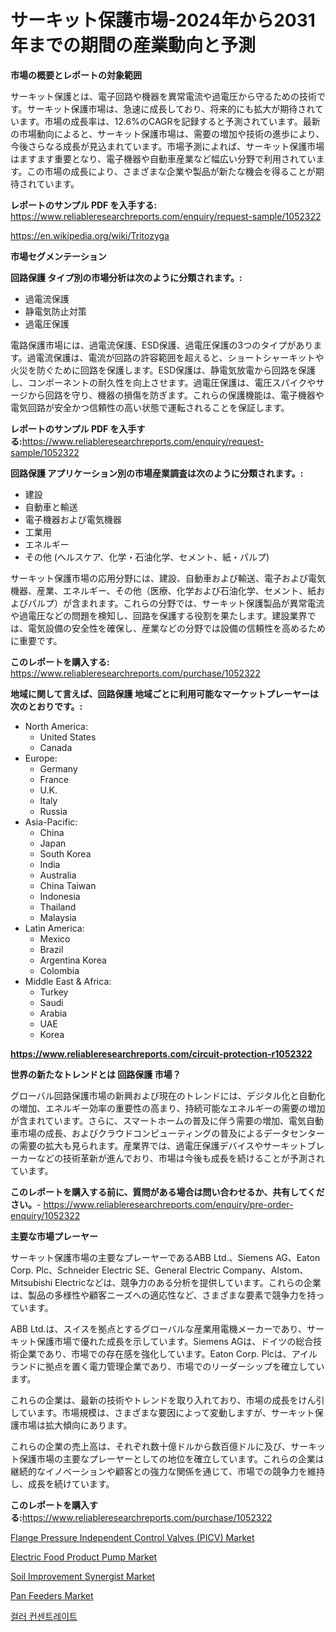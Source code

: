 <p><h1>サーキット保護市場-2024年から2031年までの期間の産業動向と予測</h1></p><p><strong>市場の概要とレポートの対象範囲</strong></p>
<p><p>サーキット保護とは、電子回路や機器を異常電流や過電圧から守るための技術です。サーキット保護市場は、急速に成長しており、将来的にも拡大が期待されています。市場の成長率は、12.6%のCAGRを記録すると予測されています。最新の市場動向によると、サーキット保護市場は、需要の増加や技術の進歩により、今後さらなる成長が見込まれています。市場予測によれば、サーキット保護市場はますます重要となり、電子機器や自動車産業など幅広い分野で利用されています。この市場の成長により、さまざまな企業や製品が新たな機会を得ることが期待されています。</p></p>
<p><strong>レポートのサンプル PDF を入手する:</strong> <a href="https://www.reliableresearchreports.com/enquiry/request-sample/1052322">https://www.reliableresearchreports.com/enquiry/request-sample/1052322</a></p>
<p><a href="https://en.wikipedia.org/wiki/Tritozyga">https://en.wikipedia.org/wiki/Tritozyga</a></p>
<p><strong>市場セグメンテーション</strong></p>
<p><strong>回路保護 タイプ別の市場分析は次のように分類されます。:</strong></p>
<p><ul><li>過電流保護</li><li>静電気防止対策</li><li>過電圧保護</li></ul></p>
<p><p>電路保護市場には、過電流保護、ESD保護、過電圧保護の3つのタイプがあります。過電流保護は、電流が回路の許容範囲を超えると、ショートシャーキットや火災を防ぐために回路を保護します。ESD保護は、静電気放電から回路を保護し、コンポーネントの耐久性を向上させます。過電圧保護は、電圧スパイクやサージから回路を守り、機器の損傷を防ぎます。これらの保護機能は、電子機器や電気回路が安全かつ信頼性の高い状態で運転されることを保証します。</p></p>
<p><strong>レポートのサンプル PDF を入手する:</strong><a href="https://www.reliableresearchreports.com/enquiry/request-sample/1052322">https://www.reliableresearchreports.com/enquiry/request-sample/1052322</a></p>
<p><strong> 回路保護 アプリケーション別の市場産業調査は次のように分類されます。:</strong></p>
<p><ul><li>建設</li><li>自動車と輸送</li><li>電子機器および電気機器</li><li>工業用</li><li>エネルギー</li><li>その他 (ヘルスケア、化学・石油化学、セメント、紙・パルプ)</li></ul></p>
<p><p>サーキット保護市場の応用分野には、建設、自動車および輸送、電子および電気機器、産業、エネルギー、その他（医療、化学および石油化学、セメント、紙およびパルプ）が含まれます。これらの分野では、サーキット保護製品が異常電流や過電圧などの問題を検知し、回路を保護する役割を果たします。建設業界では、電気設備の安全性を確保し、産業などの分野では設備の信頼性を高めるために重要です。</p></p>
<p><strong>このレポートを購入する:</strong> <a href="https://www.reliableresearchreports.com/purchase/1052322">https://www.reliableresearchreports.com/purchase/1052322</a></p>
<p><strong>地域に関して言えば、回路保護 地域ごとに利用可能なマーケットプレーヤーは次のとおりです。:</strong></p>
<p><ul>
    <li>
        North America:
        <ul>
            <li>United States</li>
            <li>Canada</li>
        </ul>
    </li>
    <li>
        Europe:
        <ul>
            <li>Germany</li>
            <li>France</li>
            <li>U.K.</li>
            <li>Italy</li>
            <li>Russia</li>
        </ul>
    </li>
    <li>
        Asia-Pacific:
        <ul>
            <li>China</li>
            <li>Japan</li>
            <li>South Korea</li>
            <li>India</li>
            <li>Australia</li>
            <li>China Taiwan</li>
            <li>Indonesia</li>
            <li>Thailand</li>
            <li>Malaysia</li>
        </ul>
    </li>
    <li>
        Latin America:
        <ul>
            <li>Mexico</li>
            <li>Brazil</li>
            <li>Argentina Korea</li>
            <li>Colombia</li>
        </ul>
    </li>
    <li>
        Middle East & Africa:
        <ul>
            <li>Turkey</li>
            <li>Saudi</li>
            <li>Arabia</li>
            <li>UAE</li>
            <li>Korea</li>
        </ul>
    </li>
    </ul></p>
<p><strong><a href="https://www.reliableresearchreports.com/circuit-protection-r1052322">https://www.reliableresearchreports.com/circuit-protection-r1052322</a></strong></p>
<p><strong>世界の新たなトレンドとは 回路保護 市場？</strong></p>
<p><p>グローバル回路保護市場の新興および現在のトレンドには、デジタル化と自動化の増加、エネルギー効率の重要性の高まり、持続可能なエネルギーの需要の増加が含まれています。さらに、スマートホームの普及に伴う需要の増加、電気自動車市場の成長、およびクラウドコンピューティングの普及によるデータセンターの需要の拡大も見られます。産業界では、過電圧保護デバイスやサーキットブレーカーなどの技術革新が進んでおり、市場は今後も成長を続けることが予測されています。</p></p>
<p><strong>このレポートを購入する前に、質問がある場合は問い合わせるか、共有してください。</strong>- <a href="https://www.reliableresearchreports.com/enquiry/pre-order-enquiry/1052322">https://www.reliableresearchreports.com/enquiry/pre-order-enquiry/1052322</a></p>
<p><strong>主要な市場プレーヤー</strong></p>
<p><p>サーキット保護市場の主要なプレーヤーであるABB Ltd.、Siemens AG、Eaton Corp. Plc、Schneider Electric SE、General Electric Company、Alstom、Mitsubishi Electricなどは、競争力のある分析を提供しています。これらの企業は、製品の多様性や顧客ニーズへの適応性など、さまざまな要素で競争力を持っています。</p><p>ABB Ltd.は、スイスを拠点とするグローバルな産業用電機メーカーであり、サーキット保護市場で優れた成長を示しています。Siemens AGは、ドイツの総合技術企業であり、市場での存在感を強化しています。Eaton Corp. Plcは、アイルランドに拠点を置く電力管理企業であり、市場でのリーダーシップを確立しています。</p><p>これらの企業は、最新の技術やトレンドを取り入れており、市場の成長をけん引しています。市場規模は、さまざまな要因によって変動しますが、サーキット保護市場は拡大傾向にあります。</p><p>これらの企業の売上高は、それぞれ数十億ドルから数百億ドルに及び、サーキット保護市場の主要なプレーヤーとしての地位を確立しています。これらの企業は継続的なイノベーションや顧客との強力な関係を通じて、市場での競争力を維持し、成長を続けています。</p></p>
<p><strong>このレポートを購入する:</strong><a href="https://www.reliableresearchreports.com/purchase/1052322">https://www.reliableresearchreports.com/purchase/1052322</a></p>
<p><p><a href="https://www.linkedin.com/pulse/flange-pressure-independent-control-valves-picv-market-size-clcgf">Flange Pressure Independent Control Valves (PICV) Market</a></p><p><a href="https://www.linkedin.com/pulse/electric-food-product-pump-market-industry-trends-forecast-period-w31bc">Electric Food Product Pump Market</a></p><p><a href="https://medium.com/@paulmcglynn6456/soil-improvement-synergist-market-trends-a-detailed-study-of-its-market-segmentation-and-analyzing-f2e2684057b5">Soil Improvement Synergist Market</a></p><p><a href="https://issuu.com/reportprime-2/docs/pan-feeders-market-size-2030.pptx">Pan Feeders Market</a></p><p><a href="https://github.com/rcabello548/Market-Research-Report-List-3/blob/main/801869361997.md">컬러 컨센트레이트</a></p></p>